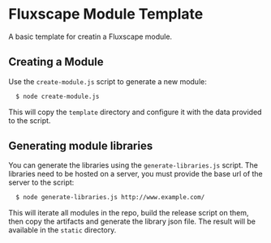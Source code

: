 # Fluxscape Module Template

A basic template for creatin a Fluxscape module.

## Creating a Module

Use the `create-module.js` script to generate a new module:

```sh
  $ node create-module.js
```

This will copy the `template` directory and configure it with the data provided to the script.

## Generating module libraries

You can generate the libraries using the `generate-libraries.js` script. The libraries need to be hosted on a server, you must provide the base url of the server to the script:

```sh
  $ node generate-libraries.js http://www.example.com/
```

This will iterate all modules in the repo, build the release script on them, then copy the artifacts and generate the library json file. The result will be available in the `static` directory.
